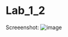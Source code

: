 # Lab_1_2
Screeenshot:
![image](https://user-images.githubusercontent.com/95704303/153670944-64fa4f61-34c3-439c-8fe1-3e7d261a3232.png)
